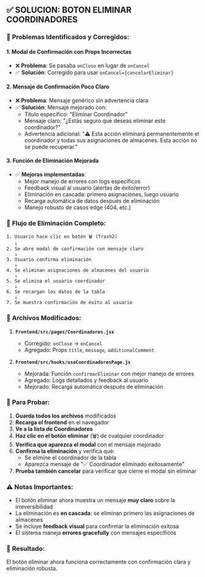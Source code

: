 ## ✅ SOLUCION: BOTON ELIMINAR COORDINADORES

### 🔧 **Problemas Identificados y Corregidos:**

#### 1. **Modal de Confirmación con Props Incorrectas**
- ❌ **Problema**: Se pasaba `onClose` en lugar de `onCancel`
- ✅ **Solución**: Corregido para usar `onCancel={cancelarEliminar}`

#### 2. **Mensaje de Confirmación Poco Claro**
- ❌ **Problema**: Mensaje genérico sin advertencia clara
- ✅ **Solución**: Mensaje mejorado con:
  - Título específico: "Eliminar Coordinador"
  - Mensaje claro: "¿Estás seguro que deseas eliminar este coordinador?"
  - Advertencia adicional: "⚠️ Esta acción eliminará permanentemente el coordinador y todas sus asignaciones de almacenes. Esta acción no se puede recuperar."

#### 3. **Función de Eliminación Mejorada**
- ✅ **Mejoras implementadas**:
  - Mejor manejo de errores con logs específicos
  - Feedback visual al usuario (alertas de éxito/error)
  - Eliminación en cascada: primero asignaciones, luego usuario
  - Recarga automática de datos después de eliminación
  - Manejo robusto de casos edge (404, etc.)

### 🎯 **Flujo de Eliminación Completo:**

```
1. Usuario hace clic en botón 🗑️ (Trash2)
   ↓
2. Se abre modal de confirmación con mensaje claro
   ↓
3. Usuario confirma eliminación
   ↓ 
4. Se eliminan asignaciones de almacenes del usuario
   ↓
5. Se elimina el usuario coordinador
   ↓
6. Se recargan los datos de la tabla
   ↓
7. Se muestra confirmación de éxito al usuario
```

### 📝 **Archivos Modificados:**

1. **`Frontend/src/pages/Coordinadores.jsx`**
   - Corregido: `onClose` → `onCancel`
   - Agregado: Props `title`, `message`, `additionalComment`

2. **`Frontend/src/hooks/useCoordinadoresPage.js`**
   - Mejorada: Función `confirmarEliminar` con mejor manejo de errores
   - Agregado: Logs detallados y feedback al usuario
   - Mejorado: Recarga automática después de eliminación

### 🚀 **Para Probar:**

1. **Guarda todos los archivos** modificados
2. **Recarga el frontend** en el navegador
3. **Ve a la lista de Coordinadores**
4. **Haz clic en el botón eliminar** (🗑️) de cualquier coordinador
5. **Verifica que aparezca el modal** con el mensaje mejorado
6. **Confirma la eliminación** y verifica que:
   - Se elimine el coordinador de la tabla
   - Aparezca mensaje de "✅ Coordinador eliminado exitosamente"
7. **Prueba también cancelar** para verificar que cierre el modal sin eliminar

### ⚠️ **Notas Importantes:**

- El botón eliminar ahora muestra un mensaje **muy claro** sobre la irreversibilidad
- La eliminación es **en cascada**: se eliminan primero las asignaciones de almacenes
- Se incluye **feedback visual** para confirmar la eliminación exitosa
- El sistema maneja **errores gracefully** con mensajes específicos

### 🎉 **Resultado:**
El botón eliminar ahora funciona correctamente con confirmación clara y eliminación robusta.
